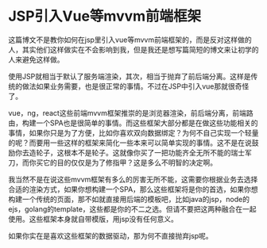 # JSP引入Vue等mvvm前端框架

这篇博文不是教你如何在jsp里引入vue等mvvm前端框架的，而是反对这样做的人，其实他们这样做实在不会影响到我，但是我还是想写篇简短的博文来让初学的人来避免这样做。

使用JSP就相当于默认了服务端渲染，其次，相当于抛弃了前后端分离。这样是传统的做法如果业务需要，也是很正常的事情。不过在JSP中引入vue那就很奇怪了。

vue，ng，react这些前端mvvm框架推崇的是浏览器渲染，前后端分离，前端路由，构建一个SPA也是很简单的事情。而这些框架大部分都是在做这些功能相关的事情，如果你只是为了方便，比如你喜欢双向数据绑定？为何不自己实现一个轻量的呢？而要用一些这样的框架来简化一些本来可以简单实现的事情。这不是在说鼓励你去造轮子，这根本不是轮子。这就像你买了一把功能齐全无所不能的瑞士军刀，而你买它的目的仅仅是为了修指甲？这是多么不明智的决定啊。

我当然不是在说这些mvvm框架有多么的厉害无所不能，这需要你根据业务去选择合适的渲染方式，如果你想构建一个SPA，那么这些框架将是你的首选，如果你想构建一个传统的页面，那不如就直接用后端的模板吧，比如java的jsp，node的ejs，golang的template，这些都是你的不二之选。但请不要把这两种融合在一起使用。这些框架本身就自带模版，用jsp没有任何意义。

如果你实在是喜欢这些框架的数据驱动，那为何不直接抛弃jsp呢。

